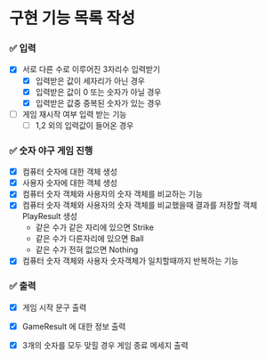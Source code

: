 # 구현 기능 목록 작성

### ✅ 입력

- [x] 서로 다른 수로 이루어진 3자리수 입력받기
    - [x] 입력받은 값이 세자리가 아닌 경우
    - [x] 입력받은 값이 0 또는 숫자가 아닐 경우
    - [x] 입력받은 값중 중복된 숫자가 있는 경우

- [ ] 게임 재시작 여부 입력 받는 기능
    - [ ] 1,2 외의 입력값이 들어온 경우

### ✅ 숫자 야구 게임 진행

- [x] 컴퓨터 숫자에 대한 객체 생성
- [x] 사용자 숫자에 대한 객체 생성
- [x] 컴퓨터 숫자 객체와 사용자의 숫자 객체를 비교하는 기능
- [x] 컴퓨터 숫자 객체와 사용자의 숫자 객체를 비교했을때 결과를 저장할 객체 PlayResult 생성
    - 같은 수가 같은 자리에 있으면 Strike
    - 같은 수가 다른자리에 있으면 Ball
    - 같은 수가 전혀 없으면 Nothing
- [x] 컴퓨터 숫자 객체와 사용자 숫자객체가 일치할때까지 반복하는 기능
 
### ✅ 출력

- [x] 게임 시작 문구 출력
- [x] GameResult 에 대한 정보 출력
- [x] 3개의 숫자를 모두 맞힐 경우 게임 종료 메세지 출력
  